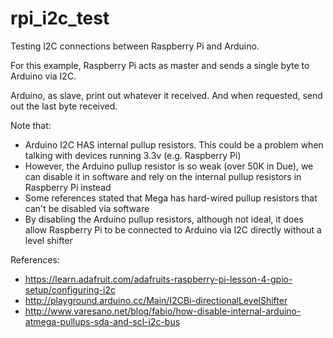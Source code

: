 # rpi_i2c_test
Testing I2C connections between Raspberry Pi and Arduino.

For this example, Raspberry Pi acts as master and sends a single byte to Arduino via I2C.

Arduino, as slave, print out whatever it received.  And when requested, send out the last byte received.

Note that:
- Arduino I2C HAS internal pullup resistors.  This could be a problem when talking with devices running 3.3v (e.g. Raspberry Pi)
- However, the Arduino pullup resistor is so weak (over 50K in Due), we can disable it in software and rely on the internal pullup resistors in Raspberry Pi instead
- Some references stated that Mega has hard-wired pullup resistors that can't be disabled via software
- By disabling the Arduino pullup resistors, although not ideal, it does allow Raspberry Pi to be connected to Arduino via I2C directly without a level shifter

References:

* https://learn.adafruit.com/adafruits-raspberry-pi-lesson-4-gpio-setup/configuring-i2c
* http://playground.arduino.cc/Main/I2CBi-directionalLevelShifter
* http://www.varesano.net/blog/fabio/how-disable-internal-arduino-atmega-pullups-sda-and-scl-i2c-bus
